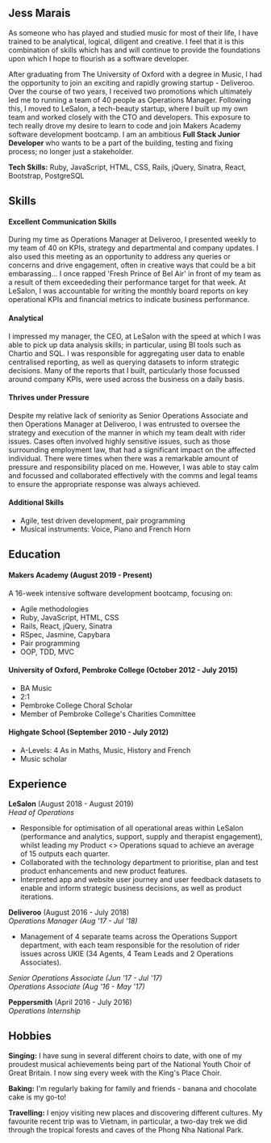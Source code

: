 ## Jess Marais 

As someone who has played and studied music for most of their life, I have trained to be analytical, logical, diligent and creative. I feel that it is this combination of skills which has and will continue to provide the foundations upon which I hope to flourish as a software developer. 

After graduating from The University of Oxford with a degree in Music, I had the opportunity to join an exciting and rapidly growing startup - Deliveroo. Over the course of two years, I received two promotions which ultimately led me to running a team of 40 people as Operations Manager. Following this, I moved to LeSalon, a tech-beauty startup, where I built up my own team and worked closely with the CTO and developers. This exposure to tech really drove my desire to learn to code and join Makers Academy software development bootcamp. I am an ambitious <b> Full Stack Junior Developer </b> who wants to be a part of the building, testing and fixing process; no longer just a stakeholder.

<b>Tech Skills:</b> Ruby, JavaScript, HTML, CSS, Rails, jQuery, Sinatra, React, Bootstrap, PostgreSQL

## Skills
#### Excellent Communication Skills 

During my time as Operations Manager at Deliveroo, I presented weekly to my team of 40 on KPIs, strategy and departmental and company updates. I also used this meeting as an opportunity to address any queries or concerns and drive engagement, often in creative ways that could be a bit embarassing... I once rapped 'Fresh Prince of Bel Air' in front of my team as a result of them exceededing their performance target for that week. At LeSalon, I was accountable for writing the monthly board reports on key operational KPIs and financial metrics to indicate business performance.

#### Analytical

I impressed my manager, the CEO, at LeSalon with the speed at which I was able to pick up data analysis skills; in particular, using BI tools such as Chartio and SQL. I was responsible for aggregating user data to enable centralised reporting, as well as querying datasets to inform strategic decisions. Many of the reports that I built, particularly those focussed around company KPIs, were used across the business on a daily basis. 

#### Thrives under Pressure 

Despite my relative lack of seniority as Senior Operations Associate and then Operations Manager at Deliveroo, I was entrusted to oversee the strategy and execution of the manner in which my team dealt with rider issues. Cases often involved highly sensitive issues, such as those surrounding employment law, that had a significant impact on the affected individual. There were times when there was a remarkable amount of pressure and responsibility placed on me. However, I was able to stay calm and focussed and collaborated effectively with the comms and legal teams to ensure the appropriate response was always achieved. 

#### Additional Skills 

- Agile, test driven development, pair programming 
- Musical instruments: Voice, Piano and French Horn 

## Education

#### Makers Academy (August 2019 - Present) 

A 16-week intensive software development bootcamp, focusing on: 

- Agile methodologies
- Ruby, JavaScript, HTML, CSS
- Rails, React, jQuery, Sinatra 
- RSpec, Jasmine, Capybara
- Pair programming 
- OOP, TDD, MVC

#### University of Oxford, Pembroke College (October 2012 - July 2015) 

- BA Music 
- 2:1
- Pembroke College Choral Scholar
- Member of Pembroke College's Charities Committee 

#### Highgate School (September 2010 - July 2012) 

- A-Levels: 4 As in Maths, Music, History and French
- Music scholar 

## Experience

**LeSalon** (August 2018 - August 2019)    
*Head of Operations*  
- Responsible for optimisation of all operational areas within LeSalon (performance and analytics, support, supply and therapist engagement), whilst leading my Product <> Operations squad to achieve an average of 15 outputs each quarter.
- Collaborated with the technology department to prioritise, plan and test product enhancements and new product features.
- Interpreted app and website user journey and user feedback datasets to enable and inform strategic business decisions, as well as product iterations. 

**Deliveroo** (August 2016 - July 2018)   
*Operations Manager (Aug '17 - Jul '18)*  
- Management of 4 separate teams across the Operations Support department, with each team responsible for the resolution of rider issues across UKIE (34 Agents, 4 Team Leads and 2 Operations Associates). 

*Senior Operations Associate (Jun '17 - Jul '17)*  
*Operations Associate (Aug '16 - May '17)*  

**Peppersmith** (April 2016 - July 2016)   
*Operations Internship* 

## Hobbies

<b>Singing:</b> I have sung in several different choirs to date, with one of my proudest musical achievements being part of the National Youth Choir of Great Britain. I now sing every week with the King's Place Choir. 

<b>Baking:</b> I'm regularly baking for family and friends - banana and chocolate cake is my go-to! 

<b>Travelling:</b> I enjoy visiting new places and discovering different cultures. My favourite recent trip was to Vietnam, in particular, a two-day trek we did through the tropical forests and caves of the Phong Nha National Park. 
